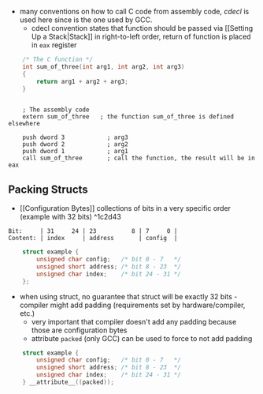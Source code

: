 - many conventions on how to call C code from assembly code, *cdecl* is used here since is the one used by GCC.
	- cdecl convention states that function should be passed via [[Setting Up a Stack|Stack]] in right-to-left order, return of function is placed in `eax` register
```C
    /* The C function */
    int sum_of_three(int arg1, int arg2, int arg3)
    {
        return arg1 + arg2 + arg3;
    }
```
```x86asm

    ; The assembly code
    extern sum_of_three   ; the function sum_of_three is defined elsewhere

    push dword 3            ; arg3
    push dword 2            ; arg2
    push dword 1            ; arg1
    call sum_of_three       ; call the function, the result will be in eax
```
## Packing Structs
- [[Configuration Bytes]] collections of bits in a very specific order (example with 32 bits) ^1c2d43
```
Bit:     | 31     24 | 23          8 | 7     0 |
Content: | index     | address       | config  |
```
```C
    struct example {
        unsigned char config;   /* bit 0 - 7   */
        unsigned short address; /* bit 8 - 23  */
        unsigned char index;    /* bit 24 - 31 */
    };
```
- when using struct, no guarantee that struct will be exactly 32 bits - compiler might add padding (requirements set by hardware/compiler, etc.)
	- very important that compiler doesn't add any padding because those are configuration bytes
	- attribute `packed` (only GCC) can be used to force to not add padding
```C
    struct example {
        unsigned char config;   /* bit 0 - 7   */
        unsigned short address; /* bit 8 - 23  */
        unsigned char index;    /* bit 24 - 31 */
    } __attribute__((packed));
```

